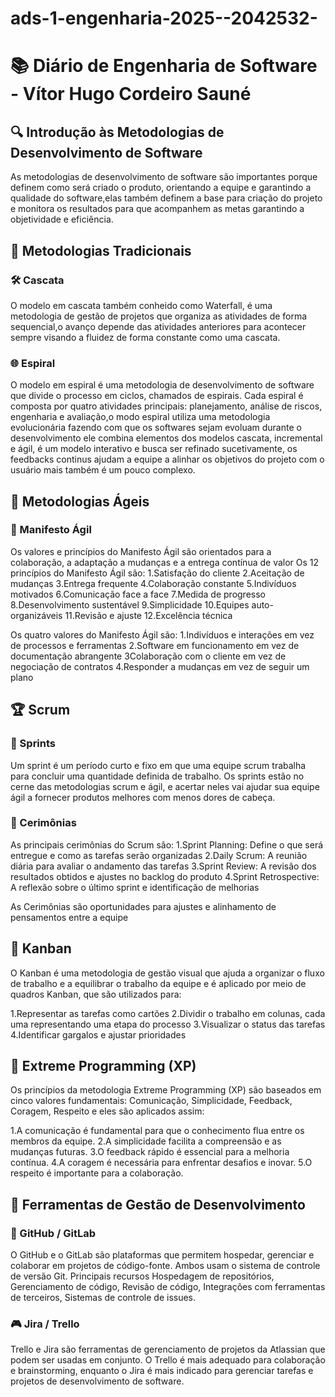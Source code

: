 # ads-1-engenharia-2025--2042532-

# 📚 Diário de Engenharia de Software - Vítor Hugo Cordeiro Sauné

## 🔍 Introdução às Metodologias de Desenvolvimento de Software  
As metodologias de desenvolvimento de software são importantes porque definem como será criado o produto, orientando a equipe e garantindo a qualidade do software,elas também definem a base para criação do projeto e monitora os resultados para que acompanhem as metas garantindo a objetividade e eficiência. 

## 📖 Metodologias Tradicionais  
### 🛠️ Cascata  
O modelo em cascata também conheido como Waterfall, é uma metodologia de gestão de projetos que organiza as atividades de forma sequencial,o avanço depende das atividades anteriores para acontecer sempre visando a fluidez de forma constante como uma cascata.

### 🌐 Espiral  
O modelo em espiral é uma metodologia de desenvolvimento de software que divide o processo em ciclos, chamados de espirais. Cada espiral é composta por quatro atividades principais: planejamento, análise de riscos, engenharia e avaliação,o modo espiral utiliza uma metodologia evolucionária fazendo com que os softwares sejam evoluam durante o desenvolvimento ele combina elementos dos modelos cascata, incremental e ágil, é um modelo interativo e busca ser refinado sucetivamente, os feedbacks continus ajudam a equipe a alinhar os objetivos do projeto com o usuário mais também é um pouco complexo. 

## 💪 Metodologias Ágeis  
### 📖 Manifesto Ágil  
Os valores e princípios do Manifesto Ágil são orientados para a colaboração, a adaptação a mudanças e a entrega contínua de valor
Os 12 princípios do Manifesto Ágil são: 
1.Satisfação do cliente
2.Aceitação de mudanças
3.Entrega frequente
4.Colaboração constante
5.Indivíduos motivados
6.Comunicação face a face
7.Medida de progresso
8.Desenvolvimento sustentável
9.Simplicidade
10.Equipes auto-organizáveis
11.Revisão e ajuste
12.Excelência técnica

Os quatro valores do Manifesto Ágil são: 
1.Indivíduos e interações em vez de processos e ferramentas
2.Software em funcionamento em vez de documentação abrangente
3Colaboração com o cliente em vez de negociação de contratos
4.Responder a mudanças em vez de seguir um plano

## 🏆 Scrum  
### 📅 Sprints  
Um sprint é um período curto e fixo em que uma equipe scrum trabalha para concluir uma quantidade definida de trabalho. Os sprints estão no cerne das metodologias scrum e ágil, e acertar neles vai ajudar sua equipe ágil a fornecer produtos melhores com menos dores de cabeça.

### 💬 Cerimônias  
As principais cerimônias do Scrum são: 
1.Sprint Planning: Define o que será entregue e como as tarefas serão organizadas
2.Daily Scrum: A reunião diária para avaliar o andamento das tarefas
3.Sprint Review: A revisão dos resultados obtidos e ajustes no backlog do produto
4.Sprint Retrospective: A reflexão sobre o último sprint e identificação de melhorias

As Cerimônias são oportunidades para ajustes e alinhamento de pensamentos entre a equipe

## 🎯 Kanban  
O Kanban é uma metodologia de gestão visual que ajuda a organizar o fluxo de trabalho e a equilibrar o trabalho da equipe e é aplicado por meio de quadros Kanban, que são utilizados para: 

1.Representar as tarefas como cartões
2.Dividir o trabalho em colunas, cada uma representando uma etapa do processo
3.Visualizar o status das tarefas
4.Identificar gargalos e ajustar prioridades

## 🚀 Extreme Programming (XP)  
Os princípios da metodologia Extreme Programming (XP) são baseados em cinco valores fundamentais: Comunicação, Simplicidade, Feedback, Coragem, Respeito e eles são aplicados assim:

1.A comunicação é fundamental para que o conhecimento flua entre os membros da equipe.
2.A simplicidade facilita a compreensão e as mudanças futuras.
3.O feedback rápido é essencial para a melhoria contínua.
4.A coragem é necessária para enfrentar desafios e inovar.
5.O respeito é importante para a colaboração.

## 🔧 Ferramentas de Gestão de Desenvolvimento  
### 💪 GitHub / GitLab  
O GitHub e o GitLab são plataformas que permitem hospedar, gerenciar e colaborar em projetos de código-fonte. Ambos usam o sistema de controle de versão Git. 
Principais recursos Hospedagem de repositórios, Gerenciamento de código, Revisão de código, Integrações com ferramentas de terceiros, Sistemas de controle de issues. 

### 🎮 Jira / Trello  
Trello e Jira são ferramentas de gerenciamento de projetos da Atlassian que podem ser usadas em conjunto. O Trello é mais adequado para colaboração e brainstorming, enquanto o Jira é mais indicado para gerenciar tarefas e projetos de desenvolvimento de software. 
